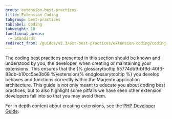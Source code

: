 ```yaml
---
group: extension-best-practices
title: Extension Coding
tabgroup: best-practices
tablabel: Coding
tabweight: 10
functional_areas:
  - Standards
redirect_from: /guides/v2.3/ext-best-practices/extension-coding/coding-best-practices.html
---
```


The coding best practices presented in this section should be known and understood by you, the developer, when creating or maintaining your extensions. This ensures that the {% glossarytooltip 55774db9-bf9d-40f3-83db-b10cc5ae3b68 %}extension{% endglossarytooltip %} you develop behaves and functions correctly within the Magento application architecture. This guide is not only meant to educate you about coding best practices, but to also highlight some pitfalls we have seen other extension developers fall into so that you may avoid them.

For in depth content about creating extensions, see the [PHP Developer Guide]({{page.baseurl}}/extension-development.html).

